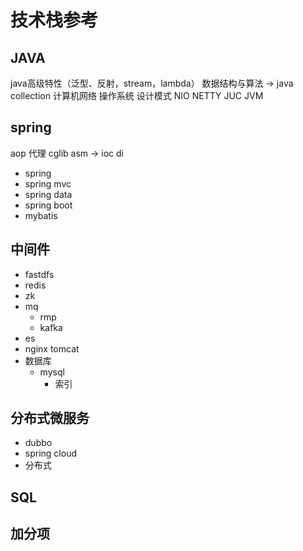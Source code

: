 # 技术栈参考

## JAVA

java高级特性（泛型、反射，stream，lambda）
数据结构与算法 -> java collection
计算机网络 操作系统
设计模式
NIO NETTY
JUC
JVM

## spring

aop 代理 cglib asm -> ioc di

- spring
- spring mvc
- spring data
- spring boot
- mybatis

## 中间件


- fastdfs
- redis
- zk
- mq
  - rmp
  - kafka
- es
- nginx tomcat
- 数据库
  - mysql
    - 索引

## 分布式微服务

- dubbo
- spring cloud
- 分布式

## SQL

## 加分项
